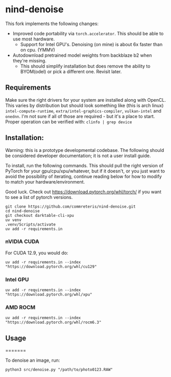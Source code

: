 # nind-denoise
This fork implements the following changes:
- Improved code portability via ```torch.accelerator```. This should be able to use most hardware.
  - Support for Intel GPU's. Denoising (on mine) is about 6x faster than on cpu. (YMMV)
- Autodownload pretrained model weights from backblaze b2 when they're missing. 
  - This should simplify installation but does remove the ability to BYOM(odel) or pick a different one. Revisit later.

## Requirements

 Make sure the right drivers for your system are installed along with OpenCL. 
 This varies by distribution but should look something like (this is arch linux) 
 ```intel-compute-runtime```, ```extra/intel-graphics-compiler```, ```vulkan-intel``` and ```onednn```.
 I'm not sure if all of those are required - but it's a place to start. Proper operation can be verified with:
 ```clinfo | grep device```

## Installation:

Warning: this is a prototype developmental codebase. 
The following should be considered developer documentation; it is not a user install guide.


To install, run the following commands. This should pull the right version of PyTorch for your gpu/cpu/xpu/whatever, but
if it doesn't, or you just want to avoid the possibility of iterating, continue reading below for how to modify to match
your hardware/environment. 

Good luck. Check out https://download.pytorch.org/whl/torch/ if you want to see a list of pytorch versions. 

```
git clone https://github.com/commreteris/nind-denoise.git
cd nind-denoise
git checkout darktable-cli-xpu
uv venv
.venv/Scripts/activate
uv add -r requirements.in
```

### nVIDIA CUDA
For CUDA 12.9, you would do:
```
uv add -r requirements.in --index "https://download.pytorch.org/whl/cu129"
```

### Intel GPU
```
uv add -r requirements.in --index "https://download.pytorch.org/whl/xpu"
```

### AMD ROCM
```
uv add -r requirements.in --index "https://download.pytorch.org/whl/rocm6.3"
```

## Usage
=======


To denoise an image, run:

```
python3 src/denoise.py "/path/to/photo0123.RAW"
```
